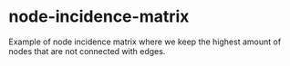 # node-incidence-matrix
Example of node incidence matrix where we keep the highest amount of nodes that are not connected with edges.

